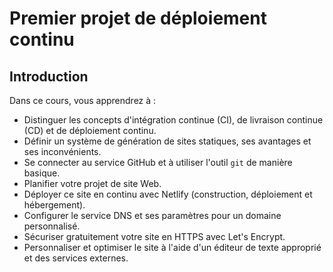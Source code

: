 # Premier projet de déploiement continu

## Introduction

Dans ce cours, vous apprendrez à :

* Distinguer les concepts d'intégration continue (CI), de livraison continue (CD) et de déploiement continu.
* Définir un système de génération de sites statiques, ses avantages et ses inconvénients.
* Se connecter au service GitHub et à utiliser l'outil `git` de manière basique.
* Planifier votre projet de site Web.
* Déployer ce site en continu avec Netlify (construction, déploiement et hébergement).
* Configurer le service DNS et ses paramètres pour un domaine personnalisé.
* Sécuriser gratuitement votre site en HTTPS avec Let's Encrypt.
* Personnaliser et optimiser le site à l'aide d'un éditeur de texte approprié et des services externes.
